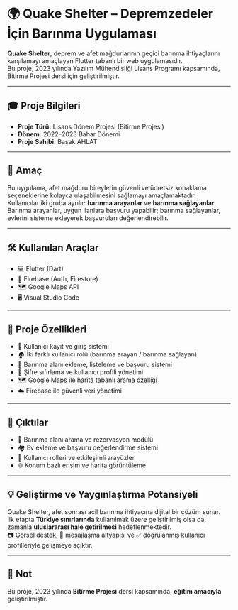 # 🌍 Quake Shelter – Depremzedeler İçin Barınma Uygulaması

**Quake Shelter**, deprem ve afet mağdurlarının geçici barınma ihtiyaçlarını karşılamayı amaçlayan Flutter tabanlı bir web uygulamasıdır.  
Bu proje, 2023 yılında Yazılım Mühendisliği Lisans Programı kapsamında, Bitirme Projesi dersi için geliştirilmiştir.

---

## 🎓 Proje Bilgileri

- **Proje Türü:** Lisans Dönem Projesi (Bitirme Projesi)  
- **Dönem:** 2022–2023 Bahar Dönemi  
- **Proje Sahibi:** Başak AHLAT

---

## 🎯 Amaç

Bu uygulama, afet mağduru bireylerin güvenli ve ücretsiz konaklama seçeneklerine kolayca ulaşabilmesini sağlamayı amaçlamaktadır.  
Kullanıcılar iki gruba ayrılır: **barınma arayanlar** ve **barınma sağlayanlar**.  
Barınma arayanlar, uygun ilanlara başvuru yapabilir; barınma sağlayanlar, evlerini sisteme ekleyerek başvuruları değerlendirebilir.

---

## 🛠 Kullanılan Araçlar

- 💻 Flutter (Dart)  
- 🧩 Firebase (Auth, Firestore)  
- 🗺️ Google Maps API  
- 🖥️ Visual Studio Code

---

## 🚀 Proje Özellikleri

- 👥 Kullanıcı kayıt ve giriş sistemi  
- 🏠 İki farklı kullanıcı rolü (barınma arayan / barınma sağlayan)  
- 📝 Barınma alanı ekleme, listeleme ve başvuru sistemi  
- 🔐 Şifre sıfırlama ve kullanıcı profili yönetimi  
- 🗺️ Google Maps ile harita tabanlı arama özelliği  
- ☁️ Firebase ile güvenli veri yönetimi

---

## 🧪 Çıktılar

- 📍 Barınma alanı arama ve rezervasyon modülü  
- 🏘️ Ev ekleme ve başvuru değerlendirme sistemi  
- 👤 Kullanıcı rolleri ve etkileşimli arayüzler  
- 🌐 Konum bazlı erişim ve harita görüntüleme

---

## 💡 Geliştirme ve Yaygınlaştırma Potansiyeli

Quake Shelter, afet sonrası acil barınma ihtiyacına dijital bir çözüm sunar.  
İlk etapta **Türkiye sınırlarında** kullanılmak üzere geliştirilmiş olsa da, zamanla **uluslararası hale getirilmesi** hedeflenmektedir.  
📷 Görsel destek, 💬 mesajlaşma altyapısı ve ✅ doğrulanmış kullanıcı profilleriyle gelişmeye açıktır.

---

## 📎 Not

Bu proje, 2023 yılında **Bitirme Projesi** dersi kapsamında, **eğitim amacıyla** geliştirilmiştir.
